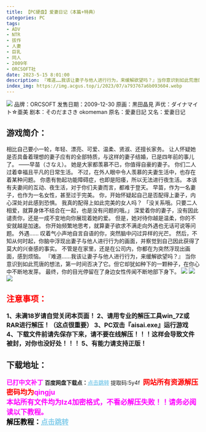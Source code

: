 ```yaml
---
title: 【PC硬盘】爱妻日记（本篇+特典）
categories: PC
tags:
- ADV
- NTR
- 拔作
- 人妻
- 巨乳
- 同人
- 2009年
- ORCSOFT社
date: 2023-5-15 8:01:00
description: 『难道……我该让妻子与他人进行行为，来缓解欲望吗？』当你意识到如此荒唐的想法，第一时间否决了它。但它却犹如种下的一颗种子，在你心中不断地发芽。最终，你的目光停留在了身边女性传闻不断地部下身下。
index_img: https://img.acgus.top/i/2023/07/a793767a6b093604.webp
---
```

![](https://img.acgus.top/i/2023/07/a793767a6b093604.webp)
品牌：ORCSOFT
发售日期：2009-12-30
原画：黒田晶見
声优：ダイナマイト☆亜美
剧本：そのだまさき okomeman
原名：愛妻日記
又名：爱妻日记

## 游戏简介：
相比自己要小一轮，年轻、漂亮、可爱、温柔、贤淑、还擅长家务。
让人怀疑她是否具备着理想的妻子应有的全部特质，与这样的妻子结婚，已是四年前的事儿了。
——早苗（さなえ）。
她是大家都羡慕不已，你值得自豪的妻子。
你们二人过着幸福且平凡的日常生活。
不过，在外人眼中令人羡慕的夫妻生活中，也存在着某种问题。
你患有勃起功能障碍症，也即是阳痿，所以无法进行夜生活。
本该有夫妻间的互动、夜生活，对于你们夫妻而言，都难于登天。
早苗，作为一名妻子，也作为一名女性，甚至过于完美。
你，开始怀疑起自己是否配得上妻子，内心深处对此感到恐惧。
我真的配得上如此完美的女人吗？
「没关系哦。只要二人相爱，就算身体不结合在一起，也是没有问题的哦。」
深爱着你的妻子，没有因此谴责你，还是一成不变地向你展现着她的爱。
但是，她对待你越是温柔，你的不安就越是加速。
你开始频繁地思考，就算妻子欲求不满走向外遇也无话可说等问题。
外遇……
叹着气小声地自言自语的你，突然脑中闪过异样的光芒。
然后，不知从何时起，你脑中浮现出妻子与他人进行行为的画面，并察觉到自己因此获得了莫大的兴奋感的事实。
不管是在家里，还是在公司内，你都在为突然浮现出画面，感到烦恼。
『难道……我该让妻子与他人进行行为，来缓解欲望吗？』
当你意识到如此荒唐的想法，第一时间否决了它。但它却犹如种下的一颗种子，在你心中不断地发芽。
最终，你的目光停留在了身边女性传闻不断地部下身下。
![](https://img.acgus.top/i/2023/07/dae33acfbc093612.webp)
![](https://img.acgus.top/i/2023/07/424fa737ce093609.webp)
![](https://img.acgus.top/i/2023/07/54df5d29c0093607.webp)





## <font color=#FF0000 >注意事项：</font>
<font size=3><b>1、未满18岁请自觉关闭本页面！
2、请用专业的解压工具win_7Z或RAR进行解压！（这点很重要）
3、PC双击『aisai.exe』运行游戏
4、下载文件前请先保存下来，请不要在线解压！！！这样会导致文件被封，对你也没好处！！！
5、有能力请支持正版！</b></font>

## 下载地址：
<font color=#FF00FF size=3><b>已打中文补丁</b></font>
<b>百度网盘下载点：</b><a href="https://pan.baidu.com/s/1lhGrhwLiV09DffTQH6yTXw?pwd=5y4f" style="color: #87CEEB;"><b>点击跳转</b></a> 提取码:5y4f
<a style="padding: 0" href="https://post.qingju.org/AD/"><img style="max-width:100%" src="https://img.acgus.top/i/2024/07/478f689b8021d8d499ab43d21acf137a.gif" alt=""></a>
<b><font color=#FF0000 size=4>网站所有资源解压密码均为</b></font><b><font color=#FF00FF size=4>qingju</font><font color=#FF0000 ></font></b><br><b><font color=#FF00FF size=4>本站所有文件均为lz4加密格式，不看必解压失败！！请务必阅读以下教程。</b></font><br><b><font color=#000 size=4>解压教程：</b><a href="https://post.qingju.org/tutorial/000/" style="color: #87CEEB;"><b>点击跳转</b></a>
